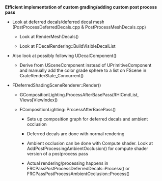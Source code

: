 **Efficient implementation of custom grading/adding custom post process pass**

- Look at deferred decals/deferred decal mesh (PostProcessDeferredDecals.cpp & PostProcessMeshDecals.cpp)

  - Look at RenderMeshDecals()

  - Look at FDecalRendering::BuildVisibleDecalList

* Also look at possibly following UDecalComponent()

  - Derive from USceneComponent instead of UPrimitiveComponent and manually add the color grade sphere to a list on FScene in CrateRenderState_Concurrent()

- FDeferredShadingSceneRenderer::Render()

  - GCompositionLighting.ProcessAfterBasePass(RHICmdList, Views\[ViewIndex\])

  - FCompositionLighting::ProcessAfterBasePass()

    - Sets up composition graph for deferred decals and ambient occlusion

    - Deferred decals are done with normal rendering

    - Ambient occlusion can be done with Compute shader. Look at AddPostProcessingAmbientOcclusion() for compute shader version of a postprocess pass

    - Actual rendering/processing happens in FRCPassPostProcessDeferredDecals::Process() or FRCPassPostProcessAmbientOcclusion::Process()
